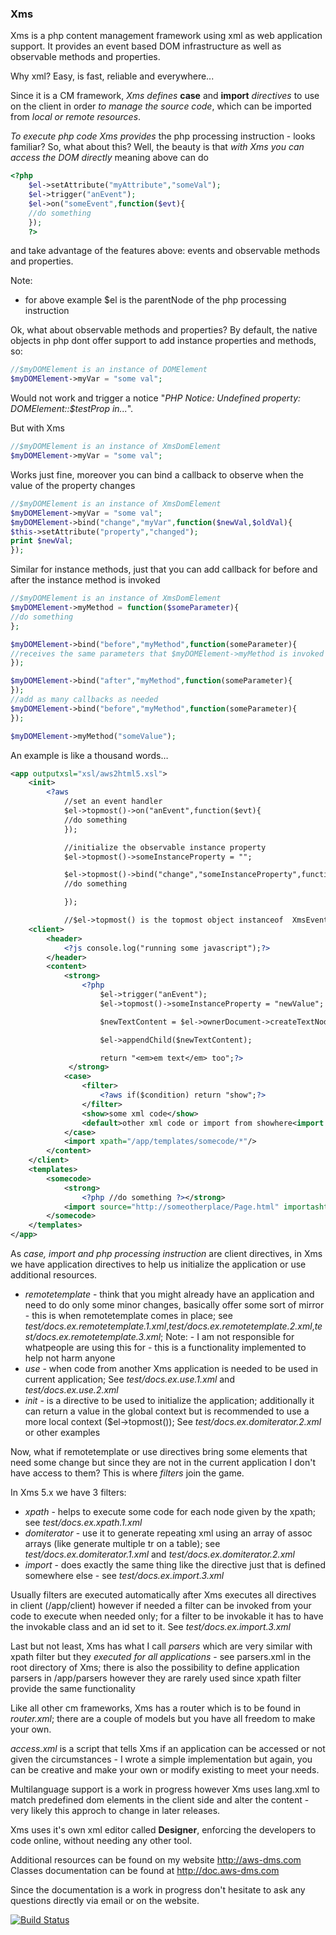 ### Xms

Xms is a php content management framework using xml as web application support. It provides an event based DOM infrastructure as well as observable methods and properties.

Why xml? Easy, is fast, reliable and everywhere...

Since it is a CM framework, *Xms defines* **case** and **import** *directives* to use on the client in order *to manage the source code*, which can be imported from *local or remote resources*.

*To execute php code Xms provides* the php processing instruction *<?php myFunction();?>* - looks familiar? So, what about this?
Well, the beauty is that *with Xms you can access the DOM directly* meaning above can do 
```php
<?php
	$el->setAttribute("myAttribute","someVal");
	$el->trigger("anEvent");
	$el->on("someEvent",function($evt){
	//do something
	});
	?> 
```
and take advantage of the features above: events and observable methods and properties.

Note:
- for above example $el is the parentNode of the php processing instruction

Ok, what about observable methods and properties? By default, the native objects in php dont offer support to add instance properties and methods, so:
```php
//$myDOMElement is an instance of DOMElement
$myDOMElement->myVar = "some val";
```
Would not work and trigger a notice "*PHP Notice:  Undefined property: DOMElement::$testProp in...*".

But with Xms
```php
//$myDOMElement is an instance of XmsDomElement
$myDOMElement->myVar = "some val";
```
Works just fine, moreover you can bind a callback to observe when the value of the property changes
```php
//$myDOMElement is an instance of XmsDomElement
$myDOMElement->myVar = "some val";
$myDOMElement->bind("change","myVar",function($newVal,$oldVal){
$this->setAttribute("property","changed");
print $newVal;
});
```

Similar for instance methods, just that you can add callback for before and after the instance method is invoked
```php
//$myDOMElement is an instance of XmsDomElement
$myDOMElement->myMethod = function($someParameter){
//do something
};

$myDOMElement->bind("before","myMethod",function(someParameter){
//receives the same parameters that $myDOMElement->myMethod is invoked with
});

$myDOMElement->bind("after","myMethod",function(someParameter){
});
//add as many callbacks as needed
$myDOMElement->bind("before","myMethod",function(someParameter){
});

$myDOMElement->myMethod("someValue");
```

An example is like a thousand words…
```xml
<app outputxsl="xsl/aws2html5.xsl">
    <init>
        <?aws 
            //set an event handler
            $el->topmost()->on("anEvent",function($evt){
            //do something
            });

            //initialize the observable instance property
            $el->topmost()->someInstanceProperty = "";

            $el->topmost()->bind("change","someInstanceProperty",function(){
            //do something

            });

            //$el->topmost() is the topmost object instanceof  XmsEventHandler - in this case is an instance of Xms class which is the web app engine?></init>
    <client>
        <header>
			<?js console.log("running some javascript");?>
		</header>
        <content>
            <strong>
                <?php 
                    $el->trigger("anEvent");
                    $el->topmost()->someInstanceProperty = "newValue";

                    $newTextContent = $el->ownerDocument->createTextNode("new content of strong element");

                    $el->appendChild($newTextContent);

                    return "<em>em text</em> too";?>
             </strong>
            <case>
                <filter>
                    <?aws if($condition) return "show";?>
                </filter>
                <show>some xml code</show>
                <default>other xml code or import from showhere<import source="http://some/place/page.html" importashtml="" xpath="//div[@id='myid']"/></default>
            </case>
            <import xpath="/app/templates/somecode/*"/>
        </content>
    </client>
    <templates>
        <somecode>
            <strong>
                <?php //do something ?></strong>
            <import source="http://someotherplace/Page.html" importashtml="" xpath="//table[1]"/>
        </somecode>
    </templates>
</app>
```

As *case, import and php processing instruction* are client directives, in Xms we have application directives to help us initialize the application or use additional resources.
- *remotetemplate* - think that you might already have an application and need to do only some minor changes, basically offer some sort of mirror - this is when remotetemplate comes in place; see *test/docs.ex.remotetemplate.1.xml*,*test/docs.ex.remotetemplate.2.xml*,*test/docs.ex.remotetemplate.3.xml*; Note: - I am not responsible for whatpeople are using this for - this is a functionality implemented to help not harm anyone
- *use* - when code from another Xms application is needed to be used in current application; See *test/docs.ex.use.1.xml* and *test/docs.ex.use.2.xml*
- *init* - is a directive to be used to initialize the application; additionally it can return a value in the global context but is recommended to use a more local context ($el->topmost()); See *test/docs.ex.domiterator.2.xml* or other examples

Now, what if remotetemplate or use directives bring some elements that need some change but since they are not in the current application I don't have access to them? This is where *filters* join the game.

In Xms 5.x we have 3 filters:
- *xpath* - helps to execute some code for each node given by the xpath; see *test/docs.ex.xpath.1.xml*
- *domiterator* - use it to generate repeating xml using an array of assoc arrays (like generate multiple tr on a table); see *test/docs.ex.domiterator.1.xml* and *test/docs.ex.domiterator.2.xml*
- *import* - does exactly the same thing like the directive just that is defined somewhere else - see *test/docs.ex.import.3.xml*

Usually filters are executed automatically after Xms executes all directives in client (/app/client) however if needed a filter can be invoked from your code to execute when needed only; for a filter to be invokable it has to have the invokable class and an id set to it. See *test/docs.ex.import.3.xml* 

Last but not least, Xms has what I call *parsers* which are very similar with xpath filter but they *executed for all applications* - see parsers.xml in the root directory of Xms; there is also the possibility to define application parsers in /app/parsers however they are rarely used since xpath filter provide the same functionality

Like all other cm frameworks, Xms has a router which is to be found in *router.xml*; there are a couple of models but you have all freedom to make your own.

*access.xml* is a script that tells Xms if an application can be accessed or not given the circumstances - I wrote a simple implementation but again, you can be creative and make your own or modify existing to meet your needs.

Multilanguage support is a work in progress however Xms uses lang.xml to match predefined dom elements in the client side and alter the content - very likely this approch to change in later releases.

Xms uses it's own xml editor called **Designer**, enforcing the developers to code online, without needing any other tool.

Additional resources can be found on my website http://aws-dms.com
Classes documentation can be found at http://doc.aws-dms.com

Since the documentation is a work in progress don't hesitate to ask any questions directly via email or on the website. 

[![Build Status](https://travis-ci.org/mekanixms/xms.svg?branch=master)](https://travis-ci.org/mekanixms/xms)